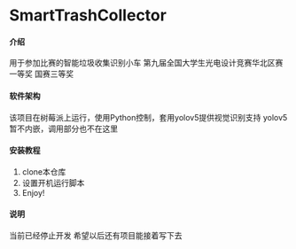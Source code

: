 # SmartTrashCollector

#### 介绍
用于参加比赛的智能垃圾收集识别小车
第九届全国大学生光电设计竞赛华北区赛一等奖 国赛三等奖
#### 软件架构
该项目在树莓派上运行，使用Python控制，套用yolov5提供视觉识别支持
yolov5暂不内嵌，调用部分也不在这里

#### 安装教程

1.  clone本仓库
2.  设置开机运行脚本
3.  Enjoy!

#### 说明

当前已经停止开发
希望以后还有项目能接着写下去